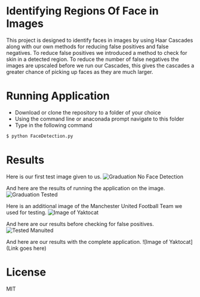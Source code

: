 # Identifying Regions Of Face in Images

This project is designed to identify faces in images by using Haar Cascades along with our own methods for reducing false 
positives and false negatives. To reduce false positives we introduced a method to check for skin in a detected region. To
reduce the number of false negatives the images are upscaled before we run our Cascades, this gives the cascades a greater
chance of picking up faces as they are much larger.

# Running Application

-   Download or clone the repository to a folder of your choice
-   Using the command line or anaconada prompt navigate to this folder
-   Type in the following command

```sh
$ python FaceDetection.py
```

# Results

Here is our first test image given to us.
![Graduation No Face Detection](https://i.imgur.com/VRRZ8WI.jpg)

And here are the results of running the application on the image.
![Graduation Tested](https://i.imgur.com/2anlZzE.jpg)

Here is an additional image of the Manchester United Football Team we used for testing.
![Image of Yaktocat](https://i.imgur.com/v3xxZCd.jpg)

And here are our results before checking for false positives.
![Tested Manuited](https://i.imgur.com/mSbtVOw.jpg)

And here are our results with the complete application.
![Image of Yaktocat](Link goes here)

# License 

MIT


[//]: # (These are reference links used in the body of this note and get stripped out when the markdown processor does its job. There is no need to format nicely because it shouldn't be seen. Thanks SO - http://stackoverflow.com/questions/4823468/store-comments-in-markdown-syntax)


   [dill]: <https://github.com/joemccann/dillinger>
   [git-repo-url]: <https://github.com/joemccann/dillinger.git>
   [john gruber]: <http://daringfireball.net>
   [df1]: <http://daringfireball.net/projects/markdown/>
   [markdown-it]: <https://github.com/markdown-it/markdown-it>
   [Ace Editor]: <http://ace.ajax.org>
   [node.js]: <http://nodejs.org>
   [Twitter Bootstrap]: <http://twitter.github.com/bootstrap/>
   [jQuery]: <http://jquery.com>
   [@tjholowaychuk]: <http://twitter.com/tjholowaychuk>
   [express]: <http://expressjs.com>
   [AngularJS]: <http://angularjs.org>
   [Gulp]: <http://gulpjs.com>

   [PlDb]: <https://github.com/joemccann/dillinger/tree/master/plugins/dropbox/README.md>
   [PlGh]: <https://github.com/joemccann/dillinger/tree/master/plugins/github/README.md>
   [PlGd]: <https://github.com/joemccann/dillinger/tree/master/plugins/googledrive/README.md>
   [PlOd]: <https://github.com/joemccann/dillinger/tree/master/plugins/onedrive/README.md>
   [PlMe]: <https://github.com/joemccann/dillinger/tree/master/plugins/medium/README.md>
   [PlGa]: <https://github.com/RahulHP/dillinger/blob/master/plugins/googleanalytics/README.md>

